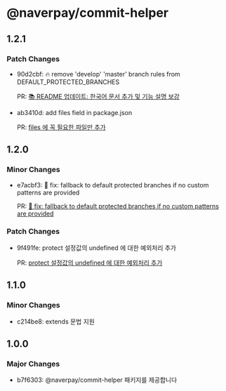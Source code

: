 # @naverpay/commit-helper

## 1.2.1

### Patch Changes

-   90d2cbf: 🔥 remove 'develop' 'master' branch rules from DEFAULT_PROTECTED_BRANCHES

    PR: [📚 README 업데이트: 한국어 문서 추가 및 기능 설명 보강](https://github.com/NaverPayDev/cli/pull/46)

-   ab3410d: add files field in package.json

    PR: [files 에 꼭 필요한 파일만 추가](https://github.com/NaverPayDev/cli/pull/48)

## 1.2.0

### Minor Changes

-   e7acbf3: 🔧 fix: fallback to default protected branches if no custom patterns are provided

    PR: [🔧 fix: fallback to default protected branches if no custom patterns are provided](https://github.com/NaverPayDev/cli/pull/29)

### Patch Changes

-   9f491fe: protect 설정값의 undefined 에 대한 예외처리 추가

    PR: [protect 설정값의 undefined 에 대한 예외처리 추가](https://github.com/NaverPayDev/cli/pull/31)

## 1.1.0

### Minor Changes

-   c214be8: extends 문법 지원

## 1.0.0

### Major Changes

-   b7f6303: @naverpay/commit-helper 패키지를 제공합니다

